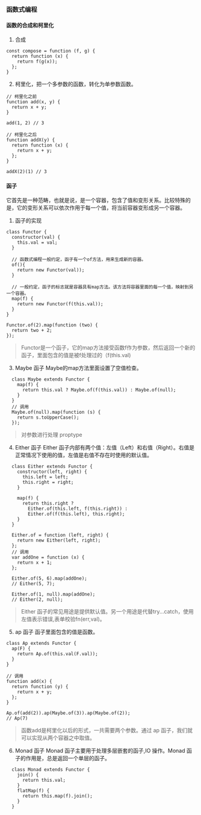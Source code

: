 ### 函数式编程

#### 函数的合成和柯里化

1. 合成
```
const compose = function (f, g) {
  return function (x) {
    return f(g(x));
  };
}

```
2. 柯里化，把一个多参数的函数，转化为单参数函数。

```
// 柯里化之前
function add(x, y) {
  return x + y;
}

add(1, 2) // 3

// 柯里化之后
function addX(y) {
  return function (x) {
    return x + y;
  };
}

addX(2)(1) // 3

```


#### 函子
  它首先是一种范畴，也就是说，是一个容器，包含了值和变形关系。比较特殊的是，它的变形关系可以依次作用于每一个值，将当前容器变形成另一个容器。

  1. 函子的实现

  ```
  class Functor {
    constructor(val) { 
      this.val = val; 
    }

    // 函数式编程一般约定，函子有一个of方法，用来生成新的容器。
    of(){
      return new Functor(val));
    }

    // 一般约定，函子的标志就是容器具有map方法。该方法将容器里面的每一个值，映射到另一个容器。
    map(f) {
      return new Functor(f(this.val));
    }
  }

  Functor.of(2).map(function (two) {
    return two + 2;
  });

  ```
  > Functor是一个函子，它的map方法接受函数f作为参数，然后返回一个新的函子，里面包含的值是被f处理过的（f(this.val)

  3. Maybe 函子
     Maybe的map方法里面设置了空值检查。

  ```
    class Maybe extends Functor {
      map(f) {
        return this.val ? Maybe.of(f(this.val)) : Maybe.of(null);
      }
    }
    // 调用
    Maybe.of(null).map(function (s) {
      return s.toUpperCase();
    });
  ```
  > 对参数进行处理 proptype

  4. Either 函子
    Either 函子内部有两个值：左值（Left）和右值（Right）。右值是正常情况下使用的值，左值是右值不存在时使用的默认值。

  ```
    class Either extends Functor {
      constructor(left, right) {
        this.left = left;
        this.right = right;
      }

      map(f) {
        return this.right ? 
          Either.of(this.left, f(this.right)) :
          Either.of(f(this.left), this.right);
      }
    }

    Either.of = function (left, right) {
      return new Either(left, right);
    };
    // 调用
    var addOne = function (x) {
      return x + 1;
    };

    Either.of(5, 6).map(addOne);
    // Either(5, 7);

    Either.of(1, null).map(addOne);
    // Either(2, null);

  ```

>Either 函子的常见用途是提供默认值。另一个用途是代替try...catch，使用左值表示错误,表单校验fn(err,val)。

  5. ap 函子
  函子里面包含的值是函数。

  ```
  class Ap extends Functor {
    ap(F) {
      return Ap.of(this.val(F.val));
    }
  }

  // 调用
  function add(x) {
    return function (y) {
      return x + y;
    };
  }

  Ap.of(add(2)).ap(Maybe.of(3)).ap(Maybe.of(2));
  // Ap(7)
  ```
  >函数add是柯里化以后的形式，一共需要两个参数。通过 ap 函子，我们就可以实现从两个容器之中取值。
  
  6. Monad 函子
     Monad 函子主要用于处理多层嵌套的函子,IO 操作。Monad 函子的作用是，总是返回一个单层的函子。

  ```
    class Monad extends Functor {
      join() {
        return this.val;
      }
      flatMap(f) {
        return this.map(f).join();
      }
    }
  ```